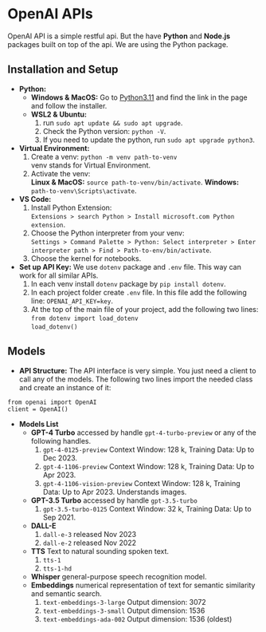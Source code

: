 # OpenAI APIs
OpenAI API is a simple restful api. But the have **Python** and **Node.js** packages built on top of the api. We are using the Python package.

## Installation and Setup
* **Python:** 
    * **Windows & MacOS:** Go to [Python3.11](https://www.python.org/downloads/release/python-3118/) and find the link in the page and follow the installer.
    * **WSL2 & Ubuntu:** 
        1. run ```sudo apt update && sudo apt upgrade```.
        2. Check the Python version: ```python -V```.
        3. If you need to update the python, run 
        ```sudo apt upgrade python3```.
* **Virtual Environment:** 
    1. Create a venv: 
    ```python -m venv path-to-venv```  
    venv stands for Virtual Environment.
    2. Activate the venv:  
    **Linux & MacOS:** ```source path-to-venv/bin/activate```.
    **Windows:** ```path-to-venv\Scripts\activate```.
* **VS Code:** 
    1. Install Python Extension:  
    ```Extensions > search Python > Install microsoft.com Python extension```.  
    2. Choose the Python interpreter from your venv:  
    ```Settings > Command Palette > Python: Select interpreter > Enter interpreter path > Find > Path-to-env/bin/activate```.
    3. Choose the kernel for notebooks.
* **Set up API Key:** We use ```dotenv``` package and ```.env``` file. This way can work for all similar APIs.
    1. In each venv install ```dotenv``` package by ```pip install dotenv```. 
    2. In each project folder create ```.env``` file. In this file add the following line: ```OPENAI_API_KEY=key```.
    3. At the top of the main file of your project, add the following two lines:  
    ```from dotenv import load_dotenv```  
    ```load_dotenv()```

## Models
* **API Structure:** The API interface is very simple. You just need a client to call any of the models. The following two lines import the needed class and create an instance of it:
```
from openai import OpenAI
client = OpenAI()
```
* **Models List**
    * **GPT-4 Turbo** accessed by handle ```gpt-4-turbo-preview``` or any of the following handles.
        1. ```gpt-4-0125-preview``` Context Window: 128 k, Training Data: Up to Dec 2023.
        2. ```gpt-4-1106-preview``` Context Window: 128 k, Training Data: Up to Apr 2023.
        3. ```gpt-4-1106-vision-preview``` Context Window: 128 k, Training Data: Up to Apr 2023. Understands images.
    * **GPT-3.5 Turbo** accessed by handle ```gpt-3.5-turbo```
        1. ```gpt-3.5-turbo-0125``` Context Window: 32 k, Training Data: Up to Sep 2021.
    * **DALL-E**
        1. ```dall-e-3``` released Nov 2023
        2. ```dall-e-2``` released Nov 2022
    * **TTS** Text to natural sounding spoken text.
        1. ```tts-1```
        2. ```tts-1-hd```
    * **Whisper** general-purpose speech recognition model.
    * **Embeddings** numerical representation of text for semantic similarity and semantic search.
        1. ```text-embeddings-3-large``` Output dimension: 3072
        2. ```text-embeddings-3-small``` Output dimension: 1536
        3. ```text-embeddings-ada-002``` Output dimension: 1536 (oldest)

